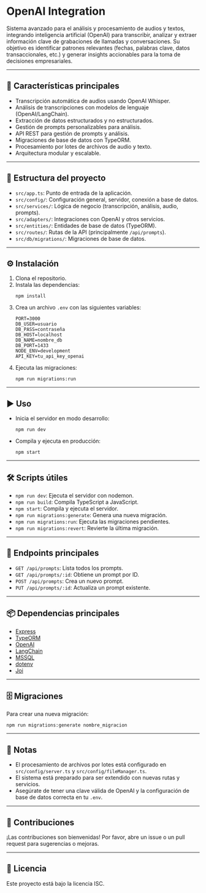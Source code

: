 # OpenAI Integration

Sistema avanzado para el análisis y procesamiento de audios y textos, integrando inteligencia artificial (OpenAI) para transcribir, analizar y extraer información clave de grabaciones de llamadas y conversaciones. Su objetivo es identificar patrones relevantes (fechas, palabras clave, datos transaccionales, etc.) y generar insights accionables para la toma de decisiones empresariales.

---

## 🚀 Características principales

-   Transcripción automática de audios usando OpenAI Whisper.
-   Análisis de transcripciones con modelos de lenguaje (OpenAI/LangChain).
-   Extracción de datos estructurados y no estructurados.
-   Gestión de prompts personalizables para análisis.
-   API REST para gestión de prompts y análisis.
-   Migraciones de base de datos con TypeORM.
-   Procesamiento por lotes de archivos de audio y texto.
-   Arquitectura modular y escalable.

---

## 📁 Estructura del proyecto

-   `src/app.ts`: Punto de entrada de la aplicación.
-   `src/config/`: Configuración general, servidor, conexión a base de datos.
-   `src/services/`: Lógica de negocio (transcripción, análisis, audio, prompts).
-   `src/adapters/`: Integraciones con OpenAI y otros servicios.
-   `src/entities/`: Entidades de base de datos (TypeORM).
-   `src/routes/`: Rutas de la API (principalmente `/api/prompts`).
-   `src/db/migrations/`: Migraciones de base de datos.

---

## ⚙️ Instalación

1. Clona el repositorio.
2. Instala las dependencias:
    ```pwsh
    npm install
    ```
3. Crea un archivo `.env` con las siguientes variables:
    ```env
    PORT=3000
    DB_USER=usuario
    DB_PASS=contraseña
    DB_HOST=localhost
    DB_NAME=nombre_db
    DB_PORT=1433
    NODE_ENV=development
    API_KEY=tu_api_key_openai
    ```
4. Ejecuta las migraciones:
    ```pwsh
    npm run migrations:run
    ```

---

## ▶️ Uso

-   Inicia el servidor en modo desarrollo:
    ```pwsh
    npm run dev
    ```
-   Compila y ejecuta en producción:
    ```pwsh
    npm start
    ```

---

## 🛠️ Scripts útiles

-   `npm run dev`: Ejecuta el servidor con nodemon.
-   `npm run build`: Compila TypeScript a JavaScript.
-   `npm start`: Compila y ejecuta el servidor.
-   `npm run migrations:generate`: Genera una nueva migración.
-   `npm run migrations:run`: Ejecuta las migraciones pendientes.
-   `npm run migrations:revert`: Revierte la última migración.

---

## 📡 Endpoints principales

-   `GET /api/prompts`: Lista todos los prompts.
-   `GET /api/prompts/:id`: Obtiene un prompt por ID.
-   `POST /api/prompts`: Crea un nuevo prompt.
-   `PUT /api/prompts/:id`: Actualiza un prompt existente.

---

## 📦 Dependencias principales

-   [Express](https://expressjs.com/)
-   [TypeORM](https://typeorm.io/)
-   [OpenAI](https://www.npmjs.com/package/openai)
-   [LangChain](https://js.langchain.com/)
-   [MSSQL](https://www.npmjs.com/package/mssql)
-   [dotenv](https://www.npmjs.com/package/dotenv)
-   [Joi](https://www.npmjs.com/package/joi)

---

## 🗄️ Migraciones

Para crear una nueva migración:

```pwsh
npm run migrations:generate nombre_migracion
```

---

## 📝 Notas

-   El procesamiento de archivos por lotes está configurado en `src/config/server.ts` y `src/config/fileManager.ts`.
-   El sistema está preparado para ser extendido con nuevas rutas y servicios.
-   Asegúrate de tener una clave válida de OpenAI y la configuración de base de datos correcta en tu `.env`.

---

## 🤝 Contribuciones

¡Las contribuciones son bienvenidas! Por favor, abre un issue o un pull request para sugerencias o mejoras.

---

## 📄 Licencia

Este proyecto está bajo la licencia ISC.
